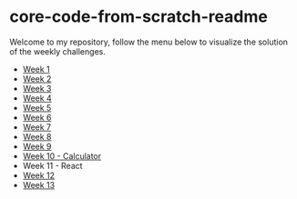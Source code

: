 # core-code-from-scratch-readme

Welcome to my repository, follow the menu below to visualize the solution of the weekly challenges.

- [Week 1](./Week%201/README.md)
- [Week 2](./Week%202/README.md)
- [Week 3](./Week%203/README.md)
- [Week 4](./Week%204/README.md)
- [Week 5](./Week%205/README.md)
- [Week 6](./Week%206/README.md)
- [Week 7](./Week%207/README.md)
- [Week 8](./Week%208/README.md)
- [Week 9](./Week%209/README.md)
- [Week 10 - Calculator](https://github.com/rodrialeh01/Calculadora)
- Week 11 - React
- [Week 12](./Week%2012/README.md)
- [Week 13](./Week%2013/README.md)
